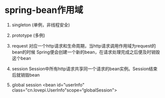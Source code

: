# spring-bean作用域

1. singleton (单例，非线程安全)
    <bean id="userInfo" class="cn.lovepi.UserInfo" scope="singleton"></bean>

2. prototype (多例)
    <bean id="userInfo" class="cn.lovepi.UserInfo" scope="prototype"></bean>

3. request
    <bean id="userInfo" class="cn.lovepi.UserInfo" scope="request"></bean>
    对应一个http请求和生命周期，当http请求调用作用域为request的bean的时候
    Spring便会创建一个新的bean，在请求处理完成之后便及时销毁这个bean

4. session
    <bean id="userInfo" class="cn.lovepi.UserInfo" scope="session"></bean>
    Session中所有http请求共享同一个请求的bean实例。Session结束后就销毁bean

5. global session
    <bean id="userInfo" class="cn.lovepi.UserInfo"scope=“globalSession"></bean>